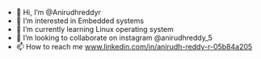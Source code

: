 - 👋 Hi, I’m @Anirudhreddyr
- 👀 I’m interested in Embedded systems 
- 🌱 I’m currently learning Linux operating system 
- 💞️ I’m looking to collaborate on instagram @anirudhreddy_5
- 📫 How to reach me www.linkedin.com/in/anirudh-reddy-r-05b84a205

<!---
Anirudhreddyr/Anirudhreddyr is a ✨ special ✨ repository because its `README.md` (this file) appears on your GitHub profile.
You can click the Preview link to take a look at your changes.
--->
